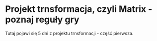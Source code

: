 # Projekt trnsformacja, czyli Matrix - poznaj reguły gry
Tutaj pojawi się 5 dni z projektu trnsformacji - część pierwsza.
